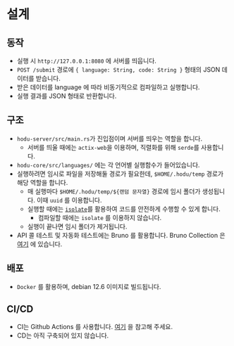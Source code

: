 # 설계

## 동작

- 실행 시 `http://127.0.0.1:8080` 에 서버를 띄웁니다.
- `POST /submit` 경로에 `{ language: String, code: String }` 형태의 JSON 데이터를 받습니다.
- 받은 데이터를 language 에 따라 비동기적으로 컴파일하고 실행합니다.
- 실행 결과를 JSON 형태로 반환합니다.

## 구조

- `hodu-server/src/main.rs`가 진입점이며 서버를 띄우는 역할을 합니다.
  - 서버를 띄울 때에는 `actix-web`을 이용하며, 직렬화를 위해 `serde`를 사용합니다.
- `hodu-core/src/languages/` 에는 각 언어별 실행함수가 들어있습니다.
- 실행하려면 임시로 파일을 저장해둘 경로가 필요한데, `$HOME/.hodu/temp` 경로가 해당 역할을 합니다.
  - 매 실행마다 `$HOME/.hodu/temp/${랜덤 문자열}` 경로에 임시 폴더가 생성됩니다. 이때 `uuid` 를 이용합니다.
  - 실행할 때에는 [`isolate`](https://github.com/ioi/isolate)를 활용하여 코드를 안전하게 수행할 수 있게 합니다.
    - 컴파일할 때에는 `isolate` 를 이용하지 않습니다.
  - 실행이 끝나면 임시 폴더가 제거됩니다.
- API 콜 테스트 및 자동화 테스트에는 Bruno 를 활용합니다. Bruno Collection 은 [여기](./tests/bruno) 에 있습니다.

## 배포

- `Docker` 를 활용하며, debian 12.6 이미지로 빌드됩니다.

## CI/CD

- CI는 Github Actions 를 사용합니다. [여기](./.github/workflows/ci.yml) 을 참고해 주세요.
- CD는 아직 구축되어 있지 않습니다.
